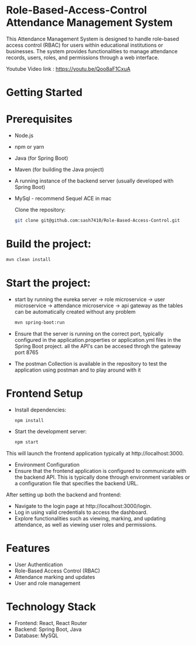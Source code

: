 # Role-Based-Access-Control Attendance Management System
This Attendance Management System is designed to handle role-based access control (RBAC) for users within educational institutions or businesses. The system provides functionalities to manage attendance records, users, roles, and permissions through a web interface.

Youtube Video link : https://youtu.be/Qoo8aF1CxuA

# Getting Started
# Prerequisites
- Node.js
- npm or yarn
- Java (for Spring Boot)
- Maven (for building the Java project)
- A running instance of the backend server (usually developed with Spring Boot)
- MySql - recommend Sequel ACE in mac

  Clone the repository:
  ```bash
  git clone git@github.com:sash7410/Role-Based-Access-Control.git
  ```

# Build the project:

```bash
mvn clean install
```

# Start the project:
- start by running the eureka server -> role microservice -> user microservice -> attendance microservice -> api gateway as the tables can be automatically created without any problem
  ```bash
  mvn spring-boot:run
  ```

- Ensure that the server is running on the correct port, typically configured in the application.properties or application.yml files in the Spring Boot project. all the API's can be accesed throgh the gateway port 8765
- The postman Collection is available in the repository to test the application using postman and to play around with it

# Frontend Setup

- Install dependencies:
  ```bash
  npm install
  ```

- Start the development server:
  ```bash
  npm start
  ```

This will launch the frontend application typically at http://localhost:3000.

- Environment Configuration
- Ensure that the frontend application is configured to communicate with the backend API. This is typically done through environment variables or a configuration file that specifies the backend URL.

After setting up both the backend and frontend:

- Navigate to the login page at http://localhost:3000/login.
- Log in using valid credentials to access the dashboard.
- Explore functionalities such as viewing, marking, and updating attendance, as well as viewing user roles and permissions.

# Features
- User Authentication
- Role-Based Access Control (RBAC)
- Attendance marking and updates
- User and role management
  
# Technology Stack
- Frontend: React, React Router
- Backend: Spring Boot, Java
- Database: MySQL
